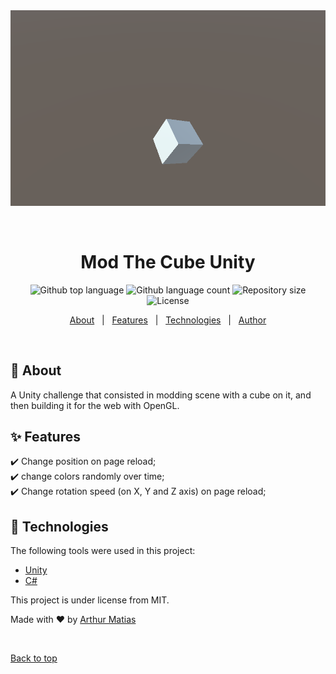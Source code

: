 <div align="center" id="top"> 
  <img src="./assets/ModCube.png" alt="Mod The Cube Unity" />

  &#xa0;

  <!-- <a href="https://modthecubeunity.netlify.app">Demo</a> -->
</div>

<h1 align="center">Mod The Cube Unity</h1>

<p align="center">
  <img alt="Github top language" src="https://img.shields.io/github/languages/top/Arthur-Matias/mod-the-cube-unity?color=56BEB8">

  <img alt="Github language count" src="https://img.shields.io/github/languages/count/Arthur-Matias/mod-the-cube-unity?color=56BEB8">

  <img alt="Repository size" src="https://img.shields.io/github/repo-size/Arthur-Matias/mod-the-cube-unity?color=56BEB8">

  <img alt="License" src="https://img.shields.io/github/license/Arthur-Matias/mod-the-cube-unity?color=56BEB8">

  <!-- <img alt="Github issues" src="https://img.shields.io/github/issues/Arthur-Matias/mod-the-cube-unity?color=56BEB8" /> -->

  <!-- <img alt="Github forks" src="https://img.shields.io/github/forks/Arthur-Matias/mod-the-cube-unity?color=56BEB8" /> -->

  <!-- <img alt="Github stars" src="https://img.shields.io/github/stars/Arthur-Matias/mod-the-cube-unity?color=56BEB8" /> -->
</p>

<!-- Status -->

<!-- <h4 align="center"> 
	🚧  Mod The Cube Unity 🚀 Under construction...  🚧
</h4> 

<hr> -->

<p align="center">
  <a href="#dart-about">About</a> &#xa0; | &#xa0; 
  <a href="#sparkles-features">Features</a> &#xa0; | &#xa0;
  <a href="#rocket-technologies">Technologies</a> &#xa0; | &#xa0;
  <a href="https://github.com/Arthur-Matias" target="_blank">Author</a>
</p>

<br>

## :dart: About ##

A Unity challenge that consisted in modding scene with a cube on it, and then building it for the web with OpenGL.

## :sparkles: Features ##

:heavy_check_mark: Change position on page reload;\
:heavy_check_mark: change colors randomly over time;\
:heavy_check_mark: Change rotation speed (on X, Y and Z axis) on page reload;

## :rocket: Technologies ##

The following tools were used in this project:

- [Unity](https://unity.com/pt)
- [C#](https://docs.microsoft.com/pt-br/dotnet/csharp/)


This project is under license from MIT.


Made with :heart: by <a href="https://github.com/Arthur-Matias" target="_blank">Arthur Matias</a>

&#xa0;

<a href="#top">Back to top</a>
